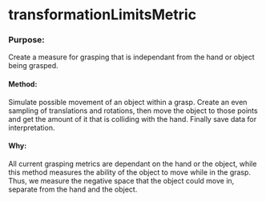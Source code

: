 # transformationLimitsMetric
### Purpose: 
  Create a measure for grasping that is independant from the hand or object being grasped.

#### Method:
  Simulate possible movement of an object within a grasp.
  Create an even sampling of translations and rotations, then move the object to those points and get the amount of it that is colliding with the hand.
  Finally save data for interpretation.
  
#### Why:
  All current grasping metrics are dependant on the hand or the object, while this method measures the ability of the object to move while in the grasp.
  Thus, we measure the negative space that the object could move in, separate from the hand and the object.
  
